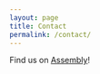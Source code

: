 ```yaml
---
layout: page
title: Contact
permalink: /contact/
---
```


Find us on [Assembly](https://assembly.com/dissertate)!
